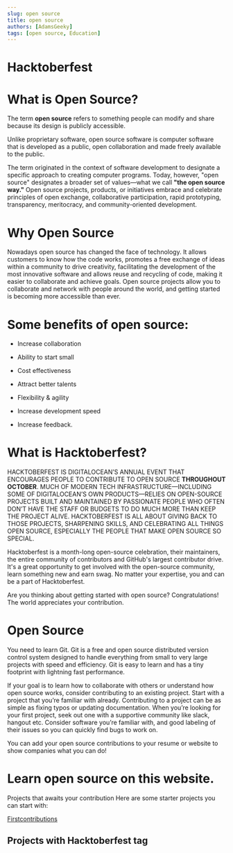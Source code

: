 ```yaml
---
slug: open source
title: open source
authors: [AdamsGeeky]
tags: [open source, Education]
---
```


# Hacktoberfest


# What is Open Source?

The term **open source** refers to something people can modify and share because its 
design is publicly accessible.

Unlike proprietary software, open source software is computer software that is developed as a public, open collaboration and made freely available to the public.

The term originated in the context of software development to designate a specific approach to creating computer programs. Today, however, "open source" designates a broader set of values—what we call **"the open source way."** Open source projects, products, or initiatives embrace and celebrate principles of open exchange, collaborative participation, rapid prototyping, transparency, meritocracy, and community-oriented development.

# Why Open Source
Nowadays open source has changed the face of technology. It allows customers to know how the code works, promotes a free exchange of ideas within a community to drive creativity, facilitating the development of the most innovative software and allows reuse and recycling of code, making it easier to collaborate and achieve goals. Open source projects allow you to collaborate and network with people around the world, and getting started is becoming more accessible than ever.

# Some benefits of open source:

- Increase collaboration

- Ability to start small

- Cost effectiveness

- Attract better talents

- Flexibility & agility

- Increase development speed

- Increase feedback.

# What is Hacktoberfest?

HACKTOBERFEST IS DIGITALOCEAN’S ANNUAL EVENT THAT ENCOURAGES PEOPLE TO CONTRIBUTE TO OPEN SOURCE **THROUGHOUT OCTOBER**. MUCH OF MODERN TECH INFRASTRUCTURE—INCLUDING SOME OF DIGITALOCEAN’S OWN PRODUCTS—RELIES ON OPEN-SOURCE PROJECTS BUILT AND MAINTAINED BY PASSIONATE PEOPLE WHO OFTEN DON’T HAVE THE STAFF OR BUDGETS TO DO MUCH MORE THAN KEEP THE PROJECT ALIVE. HACKTOBERFEST IS ALL ABOUT GIVING BACK TO THOSE PROJECTS, SHARPENING SKILLS, AND CELEBRATING ALL THINGS OPEN SOURCE, ESPECIALLY THE PEOPLE THAT MAKE OPEN SOURCE SO SPECIAL.

Hacktoberfest is a month-long open-source celebration, their maintainers, the entire community of contributors and GitHub's largest contributor drive. It's a great opportunity to get involved with the open-source community, learn something new and earn swag. No matter your expertise, you and can be a part of Hacktoberfest.

>
Are you thinking about getting started with open source? Congratulations! The world appreciates your contribution.
>

# Open Source
You need to learn Git. Git is a free and open source distributed version control system designed to handle everything from small to very large projects with speed and efficiency. Git is easy to learn and has a tiny footprint with lightning fast performance.

If your goal is to learn how to collaborate with others or understand how open source works, consider contributing to an existing project. Start with a project that you’re familiar with already. Contributing to a project can be as simple as fixing typos or updating documentation. When you’re looking for your first project, seek out one with a supportive community like slack, hangout etc. Consider software you’re familiar with, and good labeling of their issues so you can quickly find bugs to work on.

You can add your open source contributions to your resume or website to show companies what you can do!

# Learn open source on this website.

Projects that awaits your contribution
Here are some starter projects you can start with:

[Firstcontributions](https://github.com/open-source-learners/Firstcontributions)

## Projects with Hacktoberfest tag

